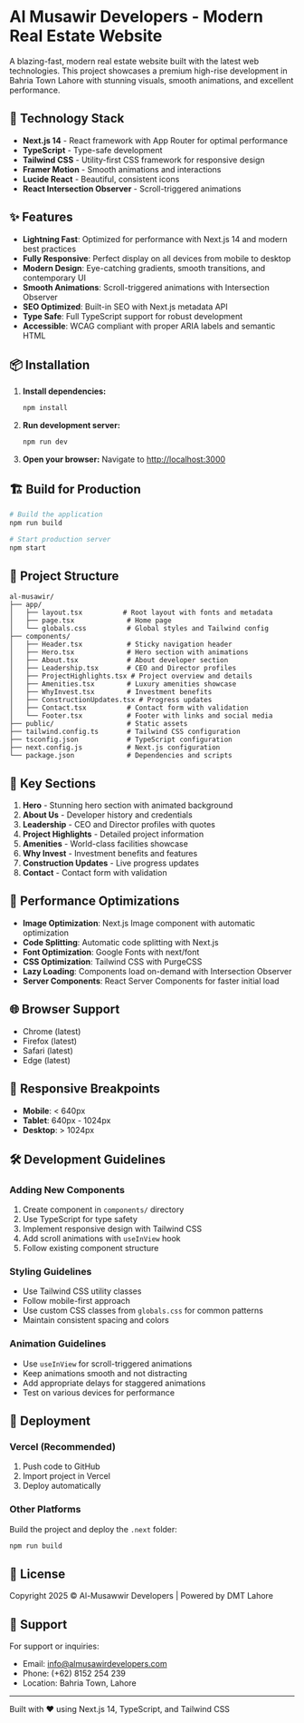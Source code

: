 # Al Musawir Developers - Modern Real Estate Website

A blazing-fast, modern real estate website built with the latest web technologies. This project showcases a premium high-rise development in Bahria Town Lahore with stunning visuals, smooth animations, and excellent performance.

## 🚀 Technology Stack

- **Next.js 14** - React framework with App Router for optimal performance
- **TypeScript** - Type-safe development
- **Tailwind CSS** - Utility-first CSS framework for responsive design
- **Framer Motion** - Smooth animations and interactions
- **Lucide React** - Beautiful, consistent icons
- **React Intersection Observer** - Scroll-triggered animations

## ✨ Features

- **Lightning Fast**: Optimized for performance with Next.js 14 and modern best practices
- **Fully Responsive**: Perfect display on all devices from mobile to desktop
- **Modern Design**: Eye-catching gradients, smooth transitions, and contemporary UI
- **Smooth Animations**: Scroll-triggered animations with Intersection Observer
- **SEO Optimized**: Built-in SEO with Next.js metadata API
- **Type Safe**: Full TypeScript support for robust development
- **Accessible**: WCAG compliant with proper ARIA labels and semantic HTML

## 📦 Installation

1. **Install dependencies:**
   ```bash
   npm install
   ```

2. **Run development server:**
   ```bash
   npm run dev
   ```

3. **Open your browser:**
   Navigate to [http://localhost:3000](http://localhost:3000)

## 🏗️ Build for Production

```bash
# Build the application
npm run build

# Start production server
npm start
```

## 📂 Project Structure

```
al-musawir/
├── app/
│   ├── layout.tsx          # Root layout with fonts and metadata
│   ├── page.tsx             # Home page
│   └── globals.css          # Global styles and Tailwind config
├── components/
│   ├── Header.tsx           # Sticky navigation header
│   ├── Hero.tsx             # Hero section with animations
│   ├── About.tsx            # About developer section
│   ├── Leadership.tsx       # CEO and Director profiles
│   ├── ProjectHighlights.tsx # Project overview and details
│   ├── Amenities.tsx        # Luxury amenities showcase
│   ├── WhyInvest.tsx        # Investment benefits
│   ├── ConstructionUpdates.tsx # Progress updates
│   ├── Contact.tsx          # Contact form with validation
│   └── Footer.tsx           # Footer with links and social media
├── public/                  # Static assets
├── tailwind.config.ts       # Tailwind CSS configuration
├── tsconfig.json            # TypeScript configuration
├── next.config.js           # Next.js configuration
└── package.json             # Dependencies and scripts
```

## 🎨 Key Sections

1. **Hero** - Stunning hero section with animated background
2. **About Us** - Developer history and credentials
3. **Leadership** - CEO and Director profiles with quotes
4. **Project Highlights** - Detailed project information
5. **Amenities** - World-class facilities showcase
6. **Why Invest** - Investment benefits and features
7. **Construction Updates** - Live progress updates
8. **Contact** - Contact form with validation

## 🎯 Performance Optimizations

- **Image Optimization**: Next.js Image component with automatic optimization
- **Code Splitting**: Automatic code splitting with Next.js
- **Font Optimization**: Google Fonts with next/font
- **CSS Optimization**: Tailwind CSS with PurgeCSS
- **Lazy Loading**: Components load on-demand with Intersection Observer
- **Server Components**: React Server Components for faster initial load

## 🌐 Browser Support

- Chrome (latest)
- Firefox (latest)
- Safari (latest)
- Edge (latest)

## 📱 Responsive Breakpoints

- **Mobile**: < 640px
- **Tablet**: 640px - 1024px
- **Desktop**: > 1024px

## 🛠️ Development Guidelines

### Adding New Components

1. Create component in `components/` directory
2. Use TypeScript for type safety
3. Implement responsive design with Tailwind CSS
4. Add scroll animations with `useInView` hook
5. Follow existing component structure

### Styling Guidelines

- Use Tailwind CSS utility classes
- Follow mobile-first approach
- Use custom CSS classes from `globals.css` for common patterns
- Maintain consistent spacing and colors

### Animation Guidelines

- Use `useInView` for scroll-triggered animations
- Keep animations smooth and not distracting
- Add appropriate delays for staggered animations
- Test on various devices for performance

## 🚀 Deployment

### Vercel (Recommended)

1. Push code to GitHub
2. Import project in Vercel
3. Deploy automatically

### Other Platforms

Build the project and deploy the `.next` folder:

```bash
npm run build
```

## 📄 License

Copyright 2025 © Al-Musawwir Developers | Powered by DMT Lahore

## 🤝 Support

For support or inquiries:
- Email: info@almusawirdevelopers.com
- Phone: (+62) 8152 254 239
- Location: Bahria Town, Lahore

---

Built with ❤️ using Next.js 14, TypeScript, and Tailwind CSS

